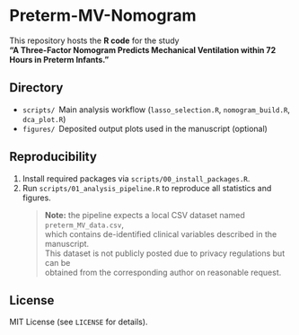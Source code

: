# Preterm-MV-Nomogram

This repository hosts the **R code** for the study  
**“A Three-Factor Nomogram Predicts Mechanical Ventilation within 72 Hours in Preterm Infants.”**

## Directory
- `scripts/` Main analysis workflow (`lasso_selection.R`, `nomogram_build.R`, `dca_plot.R`)
- `figures/` Deposited output plots used in the manuscript (optional)

## Reproducibility
1. Install required packages via `scripts/00_install_packages.R`.
2. Run `scripts/01_analysis_pipeline.R` to reproduce all statistics and figures.  
   > **Note:** the pipeline expects a local CSV dataset named `preterm_MV_data.csv`,  
   > which contains de-identified clinical variables described in the manuscript.  
   > This dataset is not publicly posted due to privacy regulations but can be  
   > obtained from the corresponding author on reasonable request.

## License
MIT License (see `LICENSE` for details).
